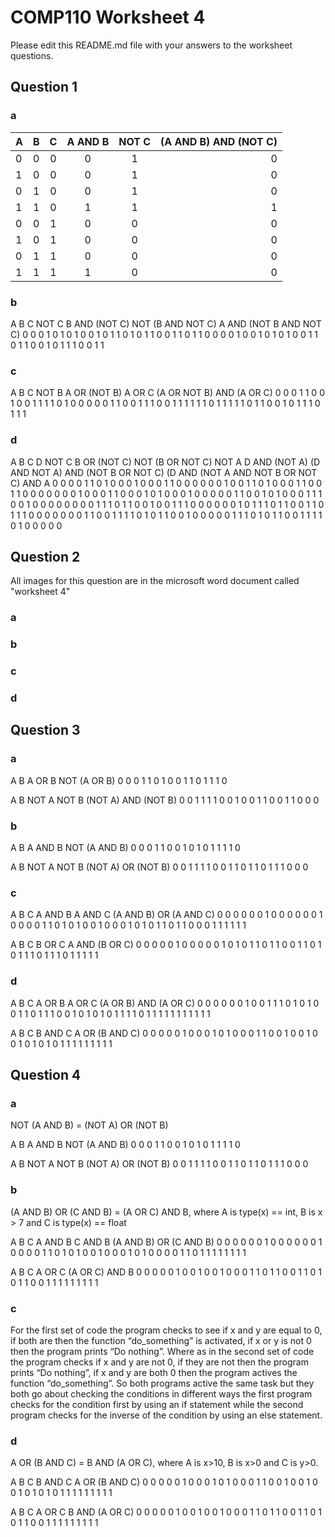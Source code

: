 # COMP110 Worksheet 4

Please edit this README.md file with your answers to the worksheet questions.

## Question 1

### a
A|B|C|A AND B|NOT C|(A AND B) AND (NOT C)
|-|:-:|:-:|:-------:|:----:|---------------------:|
0|0|0|	0|	1|	0
1|0|0|	0|	1|	0
0|1|0|	0|	1|	0
1|1|0|	1|	1|	1
0|0|1|	0|	0|	0
1|0|1|	0|	0|	0
0|1|1|	0|	0|  0
1|1|1|	1|	0|  0


### b
A	B	C	NOT C	B AND (NOT C)	NOT (B AND NOT C)	A AND (NOT B AND NOT C)
0	0	0	1	0	1	0
1	0	0	1	0	1	1
0	1	0	1	1	0	0
1	1	0	1	1	0	0
0	0	1	0	0	1	0
1	0	1	0	0	1	1
0	1	1	0	0	1	0
1	1	1	0	0	1	1


### c
A	B	C	NOT B	A OR (NOT B)	A OR C	(A OR NOT B) AND (A OR C)
0	0	0	1	1	0	0
1	0	0	1	1	1	1
0	1	0	0	0	0	0
1	1	0	0	1	1	1
0	0	1	1	1	1	1
1	0	1	1	1	1	1
0	1	1	0	0	1	0
1	1	1	0	1	1	1


### d
A	B	C	D	NOT C	B OR (NOT C)	NOT (B OR NOT C)	NOT A	D AND (NOT A)	(D AND NOT A) AND (NOT B OR NOT C)	(D AND (NOT A AND NOT B OR NOT C) AND A
0	0	0	0	1	1	0	1	0	0	0
1	0	0	0	1	1	0	0	0	0	0
0	1	0	0	1	1	0	1	0	0	0
1	1	0	0	1	1	0	0	0	0	0
0	0	1	0	0	0	1	1	0	0	0
1	0	1	0	0	0	1	0	0	0	0
0	1	1	0	0	1	0	1	0	0	0
1	1	1	0	0	1	0	0	0	0	0
0	0	0	1	1	1	0	1	1	0	0
1	0	0	1	1	1	0	0	0	0	0
0	1	0	1	1	1	0	1	1	0	0
1	1	0	1	1	1	0	0	0	0	0
0	0	1	1	0	0	1	1	1	1	0
1	0	1	1	0	0	1	0	0	0	0
0	1	1	1	0	1	0	1	1	0	0
1	1	1	1	0	1	0	0	0	0	0


## Question 2
All images for this question are in the microsoft word document called "worksheet 4"
### a

### b

### c

### d

## Question 3

### a
A	B	A OR B	NOT (A OR B)
0	0	0	1
1	0	1	0
0	1	1	0
1	1	1	0

A	B	NOT A	NOT B	(NOT A) AND (NOT B)
0	0	1	1	1
1	0	0	1	0
0	1	1	0	0
1	1	0	0	0

### b
A	B	A AND B	NOT (A AND B)
0	0	0	1
1	0	0	1
0	1	0	1
1	1	1	0

A	B	NOT A	NOT B	(NOT A) OR (NOT B)
0	0	1	1	1
1	0	0	1	1
0	1	1	0	1
1	1	0	0	0

### c
A	B	C	A AND B	A AND C	(A AND B) OR (A AND C)
0	0	0	0	0	0
1	0	0	0	0	0
0	1	0	0	0	0
1	1	0	1	0	1
0	0	1	0	0	0
1	0	1	0	1	1
0	1	1	0	0	0
1	1	1	1	1	1

A	B	C	B OR C	A AND (B OR C)
0	0	0	0	0
1	0	0	0	0
0	1	0	1	0
1	1	0	1	1
0	0	1	1	0
1	0	1	1	1
0	1	1	1	0
1	1	1	1	1

### d
A	B	C	A OR B	A OR C	(A OR B) AND (A OR C)
0	0	0	0	0	0
1	0	0	1	1	1
0	1	0	1	0	0
1	1	0	1	1	1
0	0	1	0	1	0
1	0	1	1	1	1
0	1	1	1	1	1
1	1	1	1	1	1

A	B	C	B AND C	A OR (B AND C)
0	0	0	0	0
1	0	0	0	1
0	1	0	0	0
1	1	0	0	1
0	0	1	0	0
1	0	1	0	1
0	1	1	1	1
1	1	1	1	1

## Question 4

### a
NOT (A AND B) = (NOT A) OR (NOT B)

A	B	A AND B	NOT (A AND B)
0	0	0	1
1	0	0	1
0	1	0	1
1	1	1	0

A	B	NOT A	NOT B	(NOT A) OR (NOT B)
0	0	1	1	1
1	0	0	1	1
0	1	1	0	1
1	1	0	0	0

### b
(A AND B) OR (C AND B) = (A OR C) AND B, where A is type(x) == int, B is x > 7 and C is type(x) == float

A	B	C	A AND B	C AND B	(A AND B) OR (C AND B)
0	0	0	0	0	0
1	0	0	0	0	0
0	1	0	0	0	0
1	1	0	1	0	1
0	0	1	0	0	0
1	0	1	0	0	0
0	1	1	0	1	1
1	1	1	1	1	1

A	B	C	A OR C	(A OR C) AND B
0	0	0	0	0
1	0	0	1	0
0	1	0	0	0
1	1	0	1	1
0	0	1	1	0
1	0	1	1	0
0	1	1	1	1
1	1	1	1	1

### c
For the first set of code the program checks to see if x and y are equal to 0,
if both are then the function “do_something” is activated, if x or y is not 0
then the program prints “Do nothing”. Where as in the second set of code the
program checks if x and y are not 0, if they are not then the program prints
“Do nothing”, if x and y are both 0 then the program actives the function
“do_something”. So both programs active the same task but they both go about
checking the conditions in different ways the first program checks for the
condition first by using an if statement while the second program checks for
the inverse of the condition by using an else statement.

### d
A OR (B AND C) = B AND (A OR C), where A is x>10, B is x>0 and C is y>0.

A	B	C	B AND C	A OR (B AND C)
0	0	0	0	0
1	0	0	0	1
0	1	0	0	0
1	1	0	0	1
0	0	1	0	0
1	0	1	0	1
0	1	1	1	1
1	1	1	1	1

A	B	C	A OR C	B AND (A OR C)
0	0	0	0	0
1	0	0	1	0
0	1	0	0	0
1	1	0	1	1
0	0	1	1	0
1	0	1	1	0
0	1	1	1	1
1	1	1	1	1

